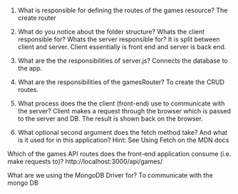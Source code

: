 1. What is responsible for defining the routes of the games resource?
The create router

2. What do you notice about the folder structure? Whats the client responsible for? Whats the server responsible for?
It is split between client and server. Client essentially is front end and server is back end. 

3. What are the the responsibilities of server.js?
Connects the database to the app. 

4. What are the responsibilities of the gamesRouter?
To create the CRUD routes. 

5. What process does the the client (front-end) use to communicate with the server?
Client makes a request through the browser which is passed to the server and DB. The result is shown back on the browser. 

6. What optional second argument does the fetch method take? And what is it used for in this application? Hint: See Using Fetch on the MDN docs


Which of the games API routes does the front-end application consume (i.e. make requests to)?
http://localhost:3000/api/games/

What are we using the MongoDB Driver for?
To communicate with the mongo DB
